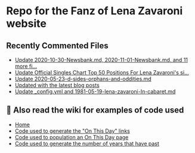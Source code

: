 # Repo for the Fanz of Lena Zavaroni website

## Recently Commented Files
<!-- BLOG-POST-LIST:START -->
- [Update 2020-10-30-Newsbank.md, 2020-11-01-Newsbank.md, and 11 more fi…](https://github.com/FanzOfLenaZavaroni/fanzoflenazavaroni.github.io/commit/77d646e856f2f151e9f142864b6d3a327c5674b6)
- [Update Official Singles Chart Top 50 Positions For Lena Zavaroni&#39;s si…](https://github.com/FanzOfLenaZavaroni/fanzoflenazavaroni.github.io/commit/a594e50009744d0be6ac30bd7d008c2974babd78)
- [Update 2020-05-23-d-sides-orphans-and-oddities.md](https://github.com/FanzOfLenaZavaroni/fanzoflenazavaroni.github.io/commit/b0891e68f1a4df22d7d7e71706aa6449813a8912)
- [Updated with the latest blog posts](https://github.com/FanzOfLenaZavaroni/fanzoflenazavaroni.github.io/commit/0b57976696685ab7651b545555bfe8eac4aeeb35)
- [Update _config.yml and 1981-05-19-lena-zavaroni-In-cabaret.md](https://github.com/FanzOfLenaZavaroni/fanzoflenazavaroni.github.io/commit/f8b2f65c6c1aac48a26627281be33947957c6b1e)
<!-- BLOG-POST-LIST:END -->

## :notebook: Also read the wiki for examples of code used
* [Home](https://github.com/FanzOfLenaZavaroni/fanzoflenazavaroni.github.io/wiki)
* [Code used to generate the "On This Day" links](https://github.com/FanzOfLenaZavaroni/fanzoflenazavaroni.github.io/wiki/On-This-Day-Code)
* [Code used to population an On This Day page](https://github.com/FanzOfLenaZavaroni/fanzoflenazavaroni.github.io/wiki/Code-used-to-population-an-On-This-Day-page)
* [Code used to generate the number of years that have past](https://github.com/FanzOfLenaZavaroni/fanzoflenazavaroni.github.io/wiki/Number-of-years-gone-by-code)

